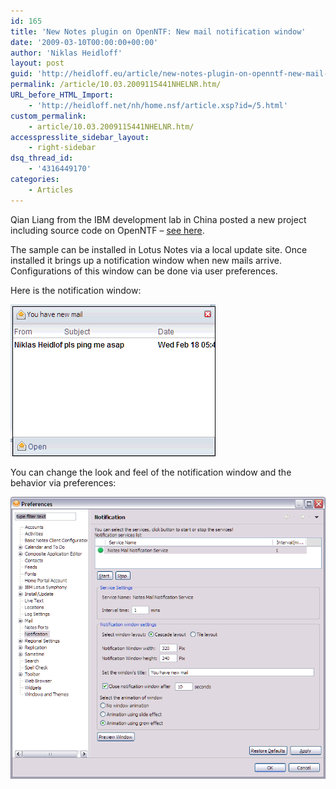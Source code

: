 ```yaml
---
id: 165
title: 'New Notes plugin on OpenNTF: New mail notification window'
date: '2009-03-10T00:00:00+00:00'
author: 'Niklas Heidloff'
layout: post
guid: 'http://heidloff.eu/article/new-notes-plugin-on-openntf-new-mail-notification-window/'
permalink: /article/10.03.2009115441NHELNR.htm/
URL_before_HTML_Import:
    - 'http://heidloff.net/nh/home.nsf/article.xsp?id=/5.html'
custom_permalink:
    - article/10.03.2009115441NHELNR.htm/
accesspresslite_sidebar_layout:
    - right-sidebar
dsq_thread_id:
    - '4316449170'
categories:
    - Articles
---
```


 Qian Liang from the IBM development lab in China posted a new project including source code on OpenNTF – [see here](http://www.openntf.org/projects/pmt.nsf/ProjectLookup/New%20Mail%20Notification%20for%20Lotus%20Notes).

The sample can be installed in Lotus Notes via a local update site. Once installed it brings up a notification window when new mails arrive. Configurations of this window can be done via user preferences.

Here is the notification window:

![image](/assets/img/2009/03/1_0601009C0600FE5C00578A9585257575.gif)

 You can change the look and feel of the notification window and the behavior via preferences:

![image](/assets/img/2009/03/1_060105480601030800578A9585257575.gif)